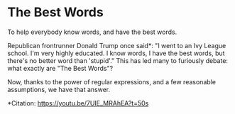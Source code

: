 # The Best Words
To help everybody know words, and have the best words.

Republican frontrunner Donald Trump once said*: "I went to an Ivy League school. I'm very highly educated. I know words, I have the best words, but there's no better word than 'stupid'."
This has led many to furiously debate: what exactly are "The Best Words"?

Now, thanks to the power of regular expressions, and a few reasonable assumptions, we have that answer.

*Citation: https://youtu.be/7UIE_MRAhEA?t=50s
